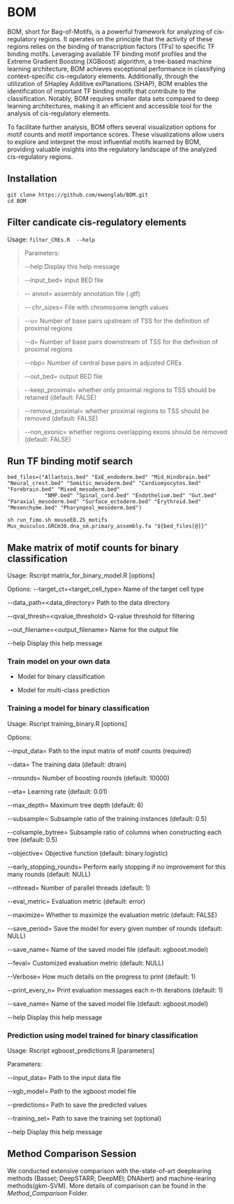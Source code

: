 # BOM
BOM, short for Bag-of-Motifs, is a powerful framework for analyzing of cis-regulatory regions. 
It operates on the principle that the activity of these regions relies on the binding of transcription factors (TFs) to specific TF binding motifs. Leveraging available TF binding motif profiles and the Extreme Gradient Boosting (XGBoost) algorithm, a tree-based machine learning architecture, BOM achieves exceptional performance in classifying context-specific cis-regulatory elements. 
Additionally, through the utilization of SHapley Additive exPlanations (SHAP), BOM enables the identification of important TF binding motifs that contribute to the classification. 
Notably, BOM requires smaller data sets compared to deep learning architectures, making it an efficient and accessible tool for the analysis of cis-regulatory elements. 

To facilitate further analysis, BOM offers several visualization options for motif counts and motif importance scores. 
These visualizations allow users to explore and interpret the most influential motifs learned by BOM, providing valuable insights into the regulatory landscape of the analyzed cis-regulatory regions.

## Installation 

```
git clone https://github.com/ewonglab/BOM.git
cd BOM
```

## Filter candicate cis-regulatory elements

Usage: ```filter_CREs.R  --help ```

> Parameters:
> 
> --help  Display this help message

> --input_bed=<file> input BED file

> -- annot=<file> assembly annotation file (.gtf) 

> -- chr_sizes=<file> File with chromosome length values 

> --u=<integer>   Number of base pairs upstream of TSS for the definition of proximal regions

> --d=<integer>   Number of base pairs downstream of TSS for the definition of proximal regions

> --nbp=<integer> Number of central base pairs in adjusted CREs 

> --out_bed=<file> output BED file

> --keep_proximal=<logical> whether only proximal regions to TSS should be retained (default: FALSE)

> --remove_proximal=<logical> whether proximal regions to TSS should be removed (default: FALSE)

> --non_exonic=<logical> whether regions overlapping exons should be removed (default: FALSE)

## Run TF binding motif search

```
bed_files=("Allantois.bed" "ExE_endoderm.bed" "Mid_Hindbrain.bed" "Neural_crest.bed" "Somitic_mesoderm.bed" "Cardiomyocytes.bed" "Forebrain.bed" "Mixed_mesoderm.bed" 
            "NMP.bed" "Spinal_cord.bed" "Endothelium.bed" "Gut.bed" "Paraxial_mesoderm.bed" "Surface_ectoderm.bed" "Erythroid.bed" "Mesenchyme.bed" "Pharyngeal_mesoderm.bed")

sh run_fimo.sh mouseE8.25_motifs Mus_musculus.GRCm38.dna_sm.primary_assembly.fa "${bed_files[@]}"
```

## Make matrix of motif counts for binary classification

Usage: Rscript matrix_for_binary_model.R [options]

Options:
  --target_ct=<target_cell_type>    Name of the target cell type
  
  --data_path=<data_directory>     Path to the data directory
  
  --qval_thresh=<qvalue_threshold> Q-value threshold for filtering
  
  --out_filename=<output_filename> Name for the output file
  
  --help                           Display this help message

### Train model on your own data

- Model for binary classification

- Model for multi-class prediction

### Training a model for binary classification

Usage: Rscript training_binary.R [options]

Options:

--input_data=<file>		Path to the input matrix of motif counts (required)

--data=<data>			The training data (default: dtrain)

--nrounds=<n>			Number of boosting rounds (default: 10000)

--eta=<value>			Learning rate (default: 0.01)

--max_depth=<n>		Maximum tree depth (default: 6)

--subsample=<value>		Subsample ratio of the training instances (default: 0.5)

--colsample_bytree=<value>	Subsample ratio of columns when constructing each tree (default: 0.5)

--objective=<name>		Objective function (default: binary:logistic)

--early_stopping_rounds=<n>	Perform early stopping if no improvement for this many rounds (default: NULL)

--nthread=<n>			Number of parallel threads (default: 1)

--eval_metric=<name>		Evaluation metric (default: error)

--maximize=<bool>		Whether to maximize the evaluation metric (default: FALSE)

--save_period=<n>		Save the model for every given number of rounds (default: NULL)

--save_name=<file>		Name of the saved model file (default: xgboost.model)

--feval=<file>		Customized evaluation metric (default: NULL)

--Verbose=<file>		How much details on the progress to print (default: 1)

--print_every_n=<file>		Print evaluation messages each n-th iterations (default: 1)

--save_name=<file>		Name of the saved model file (default: xgboost.model)

--help                    Display this help message

### Prediction using model trained for binary classification

Usage: Rscript xgboost_predictions.R [parameters]

Parameters:

--input_data=<file>       Path to the input data file

--xgb_model=<file>        Path to the xgboost model file

--predictions=<file>      Path to save the predicted values

--training_set=<file>     Path to save the training set (optional)

--help                    Display this help message



## Method Comparison Session

We conducted extensive comparison with the-state-of-art deeplearing methods (Basset; DeepSTARR; DeepMEl; DNAbert) and machine-learing methods(gkm-SVM). More details of comparison can be found in the *Method_Comparison* Folder.


